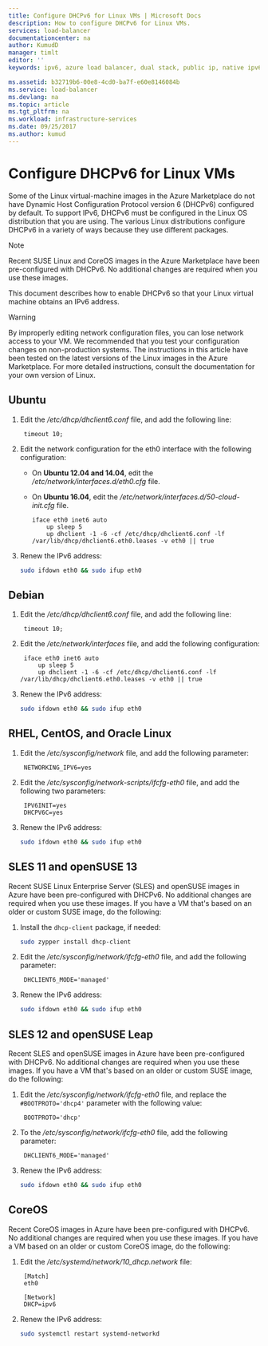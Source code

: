 ```yaml
---
title: Configure DHCPv6 for Linux VMs | Microsoft Docs
description: How to configure DHCPv6 for Linux VMs.
services: load-balancer
documentationcenter: na
author: KumudD
manager: timlt
editor: ''
keywords: ipv6, azure load balancer, dual stack, public ip, native ipv6, mobile, iot

ms.assetid: b32719b6-00e8-4cd0-ba7f-e60e8146084b
ms.service: load-balancer
ms.devlang: na
ms.topic: article
ms.tgt_pltfrm: na
ms.workload: infrastructure-services
ms.date: 09/25/2017
ms.author: kumud
---
```


# Configure DHCPv6 for Linux VMs


Some of the Linux virtual-machine images in the Azure Marketplace do not have Dynamic Host Configuration Protocol version 6 (DHCPv6) configured by default. To support IPv6, DHCPv6 must be configured in the Linux OS distribution that you are using. The various Linux distributions configure DHCPv6 in a variety of ways because they use different packages.

> [!NOTE]
> Recent SUSE Linux and CoreOS images in the Azure Marketplace have been pre-configured with DHCPv6. No additional changes are required when you use these images.

This document describes how to enable DHCPv6 so that your Linux virtual machine obtains an IPv6 address.

> [!WARNING]
> By improperly editing network configuration files, you can lose network access to your VM. We recommended that you test your configuration changes on non-production systems. The instructions in this article have been tested on the latest versions of the Linux images in the Azure Marketplace. For more detailed instructions, consult the documentation for your own version of Linux.

## Ubuntu

1. Edit the */etc/dhcp/dhclient6.conf* file, and add the following line:

        timeout 10;

2. Edit the network configuration for the eth0 interface with the following configuration:

   * On **Ubuntu 12.04 and 14.04**, edit the */etc/network/interfaces.d/eth0.cfg* file. 
   * On **Ubuntu 16.04**, edit the */etc/network/interfaces.d/50-cloud-init.cfg* file.

         iface eth0 inet6 auto
             up sleep 5
             up dhclient -1 -6 -cf /etc/dhcp/dhclient6.conf -lf /var/lib/dhcp/dhclient6.eth0.leases -v eth0 || true

3. Renew the IPv6 address:

    ```bash
    sudo ifdown eth0 && sudo ifup eth0
    ```

## Debian

1. Edit the */etc/dhcp/dhclient6.conf* file, and add the following line:

        timeout 10;

2. Edit the */etc/network/interfaces* file, and add the following configuration:

        iface eth0 inet6 auto
            up sleep 5
            up dhclient -1 -6 -cf /etc/dhcp/dhclient6.conf -lf /var/lib/dhcp/dhclient6.eth0.leases -v eth0 || true

3. Renew the IPv6 address:

    ```bash
    sudo ifdown eth0 && sudo ifup eth0
    ```

## RHEL, CentOS, and Oracle Linux

1. Edit the */etc/sysconfig/network* file, and add the following parameter:

        NETWORKING_IPV6=yes

2. Edit the */etc/sysconfig/network-scripts/ifcfg-eth0* file, and add the following two parameters:

        IPV6INIT=yes
        DHCPV6C=yes

3. Renew the IPv6 address:

    ```bash
    sudo ifdown eth0 && sudo ifup eth0
    ```

## SLES 11 and openSUSE 13

Recent SUSE Linux Enterprise Server (SLES) and openSUSE images in Azure have been pre-configured with DHCPv6. No additional changes are required when you use these images. If you have a VM that's based on an older or custom SUSE image, do the following:

1. Install the `dhcp-client` package, if needed:

    ```bash
    sudo zypper install dhcp-client
    ```

2. Edit the */etc/sysconfig/network/ifcfg-eth0* file, and add the following parameter:

        DHCLIENT6_MODE='managed'

3. Renew the IPv6 address:

    ```bash
    sudo ifdown eth0 && sudo ifup eth0
    ```

## SLES 12 and openSUSE Leap

Recent SLES and openSUSE images in Azure have been pre-configured with DHCPv6. No additional changes are required when you use these images. If you have a VM that's based on an older or custom SUSE image, do the following:

1. Edit the */etc/sysconfig/network/ifcfg-eth0* file, and replace the `#BOOTPROTO='dhcp4'` parameter with the following value:

        BOOTPROTO='dhcp'

2. To the */etc/sysconfig/network/ifcfg-eth0* file, add the following parameter:

        DHCLIENT6_MODE='managed'

3. Renew the IPv6 address:

    ```bash
    sudo ifdown eth0 && sudo ifup eth0
    ```

## CoreOS

Recent CoreOS images in Azure have been pre-configured with DHCPv6. No additional changes are required when you use these images. If you have a VM based on an older or custom CoreOS image, do the following:

1. Edit the */etc/systemd/network/10_dhcp.network* file:

        [Match]
        eth0

        [Network]
        DHCP=ipv6

2. Renew the IPv6 address:

    ```bash
    sudo systemctl restart systemd-networkd
    ```
